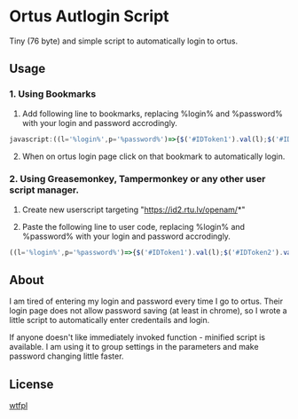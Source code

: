# Ortus Autlogin Script

Tiny (76 byte) and simple script to automatically login to ortus. 

## Usage

### 1. Using Bookmarks

1) Add following line to bookmarks, replacing %login% and %password% with your login and password accrodingly.
```javascript
javascript:((l='%login%',p='%password%')=>{$('#IDToken1').val(l);$('#IDToken2').val(p);LoginSubmit()})()
```

2) When on ortus login page click on that bookmark to automatically login.

### 2. Using Greasemonkey, Tampermonkey or any other user script manager.

1) Create new userscript targeting "https://id2.rtu.lv/openam/*"

2) Paste the following line to user code, replacing %login% and %password% with your login and password accrodingly.
```javascript
((l='%login%',p='%password%')=>{$('#IDToken1').val(l);$('#IDToken2').val(p);LoginSubmit()})()
```

## About

I am tired of entering my login and password every time I go to ortus. Their login page does not allow password saving (at least in chrome), so I wrote a little script to automatically enter credentails and login. 

If anyone doesn't like immediately invoked function - minified script is available. I am using it to group settings in the parameters and make password changing little faster. 


## License

[wtfpl](http://www.wtfpl.net/)




